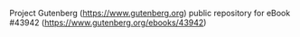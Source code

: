 Project Gutenberg (https://www.gutenberg.org) public repository for eBook #43942 (https://www.gutenberg.org/ebooks/43942)
